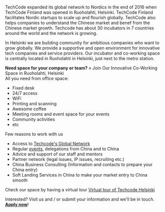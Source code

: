 TechCode expanded its global network to Nordics in the end of 2016 when TechCode Finland was opened in Ruoholahti, Helsinki. TechCode Finland facilitates Nordic startups to scale up and flourish globally. TechCode also helps companies to understand the Chinese market and benef from the Chinese market growth. Techcode has about 30 incubators in 7 countries around the world and the network is growing.

In Helsinki we are building community for ambitious companies who want to grow globally. We provide a supportive and open environment for innovative tech companies and service providers. Our incubator and co-working space is centrally located in Ruoholahti in Helsinki, just next to the metro station.

**Need space for your company or team?** 
» Join Our Innovative Co-Working Space in Ruoholahti, Helsinki   
All you need from office space:
* Fixed desk
* 24/7 access
* WiFi
* Printing and scanning
* Awesome coffee
* Meeting rooms and event space for your events
* Community activities
* etc

Few reasons to work with us
*   Access to [Techcode's Global Network](http://www.techcode.com/)
*   Regular [events](#events), delegations from China and to China
*   Advice and support of our staff and mentors
*   Partner network (legal issues, IP issues, recruiting etc.)
*   China Business Consulting (Information and contacts to prepare your China entry)
*   Soft Landing Services in China to make your market entry to China smooth

Check our space by having a virtual tour [Virtual tour of Techcode Helsinki](https://my.matterport.com/show/?m=xPpNZKLgY3J)

Interested? Visit us and / or submit your information and we'll be in touch. [**Apply now**](https://goo.gl/forms/v6k23BBmW9Jy6Z1p2)!
